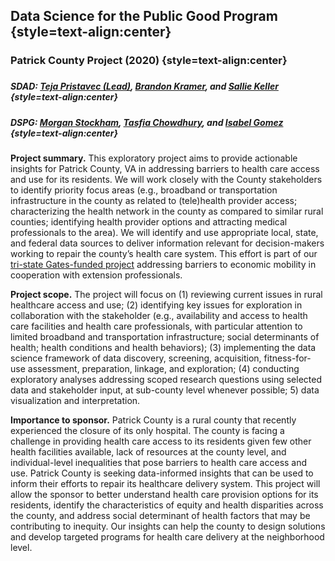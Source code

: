 ## Data Science for the Public Good Program {style=text-align:center}
### Patrick County Project (2020) {style=text-align:center}
###
##### **SDAD: [Teja Pristavec (Lead)](https://biocomplexity.virginia.edu/teja-pristavec), [Brandon Kramer](https://biocomplexity.virginia.edu/brandon-kramer), and [Sallie Keller](https://biocomplexity.virginia.edu/sallie-keller)** {style=text-align:center}
##### **DSPG: [Morgan Stockham](https://sites.google.com/view/morganstockham/home), [Tasfia Chowdhury](https://github.com/tmchowdh), and [Isabel Gomez](http://linkedin.com/in/igomez-3099)** {style=text-align:center}
###

**Project summary.** This exploratory project aims to provide actionable insights for Patrick County, VA in addressing barriers to health care access and use for its residents. We will work closely with the County stakeholders to identify priority focus areas (e.g., broadband or transportation infrastructure in the county as related to (tele)health provider access; characterizing the health network in the county as compared to similar rural counties; identifying health provider options and attracting medical professionals to the area). We will identify and use appropriate local, state, and federal data sources to deliver information relevant for decision-makers working to repair the county’s health care system. This effort is part of our [tri-state Gates-funded project](https://dspg.dev8.uvaits.virginia.edu/economic-mobility) addressing barriers to economic mobility in cooperation with extension professionals.  

**Project scope.** The project will focus on (1) reviewing current issues in rural healthcare access and use; (2) identifying key issues for exploration in collaboration with the stakeholder (e.g., availability and access to health care facilities and health care professionals, with particular attention to limited broadband and transportation infrastructure; social determinants of health; health conditions and health behaviors); (3) implementing the data science framework of data discovery, screening, acquisition, fitness-for-use assessment, preparation, linkage, and exploration; (4) conducting exploratory analyses addressing scoped research questions using selected data and stakeholder input, at sub-county level whenever possible; 5) data visualization and interpretation. 

**Importance to sponsor.** Patrick County is a rural county that recently experienced the closure of its only hospital. The county is facing a challenge in providing health care access to its residents given few other health facilities available, lack of resources at the county level, and individual-level inequalities that pose barriers to health care access and use. Patrick County is seeking data-informed insights that can be used to inform their efforts to repair its healthcare delivery system. This project will allow the sponsor to better understand health care provision options for its residents, identify the characteristics of equity and health disparities across the county, and address social determinant of health factors that may be contributing to inequity. Our insights can help the county to design solutions and develop targeted programs for health care delivery at the neighborhood level. 